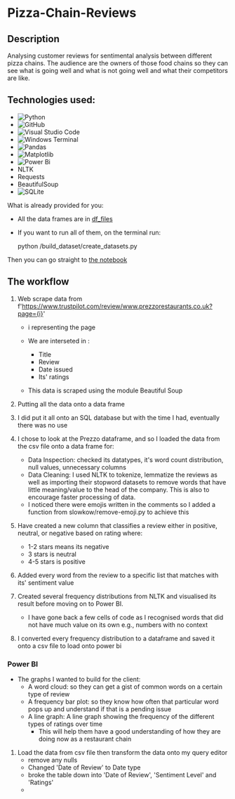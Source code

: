 # Pizza-Chain-Reviews

## Description
Analysing customer reviews for sentimental analysis between different pizza chains. The audience are the owners of those food chains so they can see what is going well and what is not going well and what their competitors are like.

## Technologies used:
- ![Python](https://img.shields.io/badge/python-3670A0?style=for-the-badge&logo=python&logoColor=ffdd54)
- ![GitHub](https://img.shields.io/badge/github-%23121011.svg?style=for-the-badge&logo=github&logoColor=white)
- ![Visual Studio Code](https://img.shields.io/badge/Visual%20Studio%20Code-0078d7.svg?style=for-the-badge&logo=visual-studio-code&logoColor=white)
- ![Windows Terminal](https://img.shields.io/badge/Windows%20Terminal-%234D4D4D.svg?style=for-the-badge&logo=windows-terminal&logoColor=white)
- ![Pandas](https://img.shields.io/badge/pandas-%23150458.svg?style=for-the-badge&logo=pandas&logoColor=white)
- ![Matplotlib](https://img.shields.io/badge/Matplotlib-%23ffffff.svg?style=for-the-badge&logo=Matplotlib&logoColor=black)
- ![Power Bi](https://img.shields.io/badge/power_bi-F2C811?style=for-the-badge&logo=powerbi&logoColor=black)
- NLTK
- Requests
- BeautifulSoup
- ![SQLite](https://img.shields.io/badge/sqlite-%2307405e.svg?style=for-the-badge&logo=sqlite&logoColor=white)

What is already provided for you:
- All the data frames are in [df_files](/df_files/)
- If you want to run all of them, on the terminal run: 

    python /build_dataset/create_datasets.py

Then you can go straight to [the notebook](pizza-chain-reviews/notebook_pizza)

## The workflow

1. Web scrape data from f'https://www.trustpilot.com/review/www.prezzorestaurants.co.uk?page={i}'
    - i representing the page
    - We are interseted in : 
        - Title
        - Review
        - Date issued
        - Its' ratings

    - This data is scraped using the module Beautiful Soup

2. Putting all the data onto a data frame
3. I did put it all onto an SQL database but with the time I had, eventually there was no use 
4. I chose to look at the Prezzo dataframe, and so I loaded the data from the csv file onto a data frame for:
    - Data Inspection: checked its datatypes, it's word count distribution, null values, unnecessary columns
    - Data Cleaning: I used NLTK to tokenize, lemmatize the reviews as well as importing their stopword datasets to remove words that have little meaning/value to the head of the company. This is also to encourage faster processing of data.
    - I noticed there were emojis written in the comments so I added a function from slowkow/remove-emoji.py to achieve this
5. Have created a new column that classifies a review either in positive, neutral, or negative based on rating where:
     - 1-2 stars means its negative
     - 3 stars is neutral
     - 4-5 stars is positive

6. Added every word from the review to a specific list that matches with its' sentiment value
7. Created several frequency distributions from NLTK and visualised its result before moving on to Power BI. 
    - I have gone back a few cells of code as I recognised words that did not have much value on its own e.g., numbers with no context
8. I converted every frequency distribution to a dataframe and saved it onto a csv file to load onto power bi

### Power BI 

- The graphs I wanted to build for the client:
    - A word cloud: so they can get a gist of common words on a certain type of review
    - A frequency bar plot: so they know how often that particular word pops up and understand if that is a pending issue
    - A line graph: A line graph showing the frequency of the different types of ratings over time
        - This will help them have a good understanding of how they are doing now as a restaurant chain

1. Load the data from csv file then transform the data onto my query editor
    - remove any nulls
    - Changed 'Date of Review' to Date type
    - broke the table down into 'Date of Review', 'Sentiment Level' and 'Ratings'
    - 



